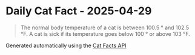 # Daily Cat Fact - 2025-04-29

> The normal body temperature of a cat is between 100.5 ° and 102.5 °F. A cat is sick if its temperature goes below 100 ° or above 103 °F.

Generated automatically using the [Cat Facts API](https://catfact.ninja)
